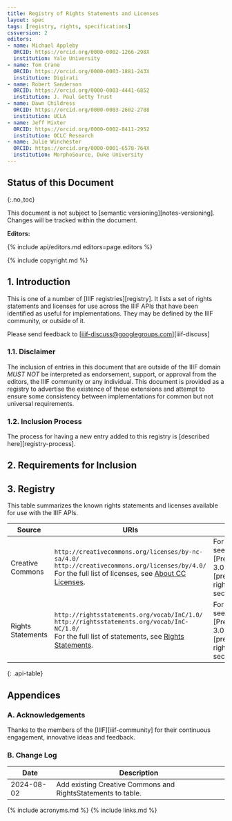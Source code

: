 ```yaml
---
title: Registry of Rights Statements and Licenses
layout: spec
tags: [registry, rights, specifications]
cssversion: 2
editors:
- name: Michael Appleby
  ORCID: https://orcid.org/0000-0002-1266-298X
  institution: Yale University
- name: Tom Crane
  ORCID: https://orcid.org/0000-0003-1881-243X
  institution: Digirati
- name: Robert Sanderson
  ORCID: https://orcid.org/0000-0003-4441-6852
  institution: J. Paul Getty Trust
- name: Dawn Childress
  ORCID: https://orcid.org/0000-0003-2602-2788
  institution: UCLA
- name: Jeff Mixter
  ORCID: https://orcid.org/0000-0002-8411-2952
  institution: OCLC Research
- name: Julie Winchester
  ORCID: https://orcid.org/0000-0001-6578-764X
  institution: MorphoSource, Duke University
---
```


## Status of this Document
{:.no_toc}

This document is not subject to [semantic versioning][notes-versioning].
Changes will be tracked within the document.

**Editors:**

{% include api/editors.md editors=page.editors %}

{% include copyright.md %}

## 1. Introduction

This is one of a number of [IIIF registries][registry]. It lists a set of rights statements and licenses for use across the IIIF APIs that have been identified as useful for implementations.  They may be defined by the IIIF community, or outside of it.

Please send feedback to [iiif-discuss@googlegroups.com][iiif-discuss]

### 1.1. Disclaimer

The inclusion of entries in this document that are outside of the IIIF domain _MUST NOT_ be interpreted as endorsement, support, or approval from the editors, the IIIF community or any individual. This document is provided as a registry to advertise the existence of these extensions and attempt to ensure some consistency between implementations for common but not universal requirements.

### 1.2. Inclusion Process

The process for having a new entry added to this registry is [described here][registry-process].

## 2. Requirements for Inclusion

## 3. Registry

This table summarizes the known rights statements and licenses available for use with the IIIF APIs.

| Source  | URIs | Notes |
| ------------------------------ | --------------------- | ------------------|
| Creative Commons | `http://creativecommons.org/licenses/by-nc-sa/4.0/`<br>`http://creativecommons.org/licenses/by/4.0/`<br>For the full list of licenses, see [About CC Licenses](http://creativecommons.org/licenses/). | For usage, see the [Presentation 3.0 Rights][prezi30-rights] section |
| Rights Statements | `http://rightsstatements.org/vocab/InC/1.0/`<br>`http://rightsstatements.org/vocab/InC-NC/1.0/`<br>For the full list of statements, see [Rights Statements](http://rightsstatements.org/page/1.0/). | For usage, see the [Presentation 3.0 Rights][prezi30-rights] section |
{: .api-table}


## Appendices

### A. Acknowledgements

Thanks to the members of the [IIIF][iiif-community] for their continuous engagement, innovative ideas and feedback.

### B. Change Log

| Date       | Description                                        |
| ---------- | -------------------------------------------------- |
| 2024-08-02 | Add existing Creative Commons and RightsStatements to table. |

{% include acronyms.md %}
{% include links.md %}
